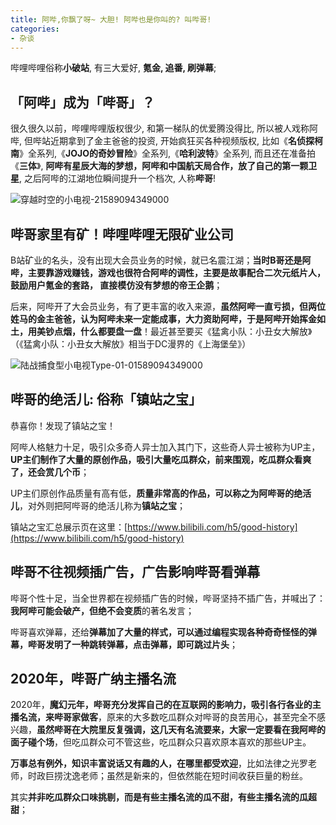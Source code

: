 ```yaml
---
title: 阿哔,你飘了呀~ 大胆! 阿哔也是你叫的? 叫哔哥!
categories:
- 杂谈
---
```


哔哩哔哩俗称**小破站**, 有三大爱好, **氪金, 追番, 刷弹幕**;


## 「阿哔」成为「哔哥」？

很久很久以前，哔哩哔哩版权很少, 和第一梯队的优爱腾没得比, 所以被人戏称阿哔, 但哔站近期拿到了金主爸爸的投资, 开始疯狂买各种视频版权, 比如《**名侦探柯南**》全系列,《**JOJO的奇妙冒险**》全系列,《**哈利波特**》全系列, 而且还在准备拍《**三体**》, **阿哔有星辰大海的梦想，阿哔和中国航天局合作，放了自己的第一颗卫星**, 之后阿哔的江湖地位瞬间提升一个档次, 人称**哔哥**!



![穿越时空的小电视-21589094349000](https://v2fy.com/wp-content/uploads/2020/05/keycat1000.jpg)


## 哔哥家里有矿！哔哩哔哩无限矿业公司

B站矿业的名头，没有出现大会员业务的时候，就已名震江湖；**当时B哥还是阿哔，主要靠游戏赚钱，游戏也很符合阿哔的调性，主要是故事配合二次元纸片人，鼓励用户氪金的套路， 直接模仿没有梦想的帝王企鹅**；

后来，阿哔开了大会员业务，有了更丰富的收入来源，**虽然阿哔一直亏损，但两位姓马的金主爸爸，认为阿哔未来一定能成事，大力资助阿哔，于是阿哔开始挥金如土，用美钞点烟，什么都要盘一盘**！最近甚至要买《猛禽小队：小丑女大解放》（《猛禽小队：小丑女大解放》相当于DC漫界的《上海堡垒》）



![陆战捕食型小电视Type-01-01589094349000](https://cdn.fangyuanxiaozhan.com/assets/1694239343407het0MAnd.jpeg)


## 哔哥的绝活儿: 俗称「镇站之宝」

恭喜你！发现了镇站之宝！

阿哔人格魅力十足，吸引众多奇人异士加入其门下，这些奇人异士被称为UP主，**UP主们制作了大量的原创作品，吸引大量吃瓜群众，前来围观，吃瓜群众看爽了，还会赏几个币**；

UP主们原创作品质量有高有低，**质量非常高的作品，可以称之为阿哔哥的绝活儿**，对外则把阿哔哥的绝活儿称为**镇站之宝**；

镇站之宝汇总展示页在这里：[https://www.bilibili.com/h5/good-history](https://www.bilibili.com/h5/good-history)



## 哔哥不往视频插广告，广告影响哔哥看弹幕

哔哥个性十足，当全世界都在视频插广告的时候，哔哥坚持不插广告，并喊出了： **我阿哔可能会破产，但绝不会变质**的著名发言；

哔哥喜欢弹幕，还给**弹幕加了大量的样式，可以通过编程实现各种奇奇怪怪的弹幕，哔哥发明了一种跳转弹幕，点击弹幕，即可跳过片头**；






## 2020年，哔哥广纳主播名流

2020年，**魔幻元年，哔哥充分发挥自己的在互联网的影响力，吸引各行各业的主播名流，来哔哥家做客**，原来的大多数吃瓜群众对哔哥的良苦用心，甚至完全不感兴趣，**虽然哔哥在大院里反复强调，这几天有名流要来，大家一定要看在我阿哔的面子碰个场**，但吃瓜群众可不管这些，吃瓜群众只喜欢原本喜欢的那些UP主。

**万事总有例外，知识丰富说话又有趣的人，在哪里都受欢迎**，比如法律之光罗老师，时政巨捞沈逸老师；虽然是新来的，但依然能在短时间收获巨量的粉丝。

其实**并非吃瓜群众口味挑剔，而是有些主播名流的瓜不甜，有些主播名流的瓜超甜**；



